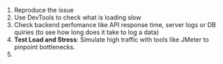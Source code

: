 1. Reproduce the issue
2. Use DevTools to check what is loading slow
3. Check backend perfomance like API response time, server logs or DB quiries (to see how long does it take to log a data)
4. **Test Load and Stress**: Simulate high traffic with tools like JMeter to pinpoint bottlenecks.
5. 